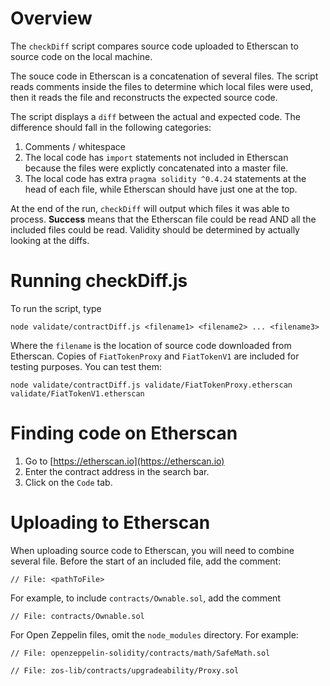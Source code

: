 # Overview
The `checkDiff` script compares source code uploaded to Etherscan to source
code on the local machine.

The souce code in Etherscan is a concatenation of several files.  The script reads
comments inside the files to determine which local files were used, then it reads the
file and reconstructs the expected source code.

The script displays a `diff` between the actual and expected code.  The difference
should fall in the following categories:

1. Comments / whitespace
2. The local code has `import` statements not included in Etherscan because the files were 
explictly concatenated into a master file.
3. The local code has extra `pragma solidity ^0.4.24` statements at the head of each file,
while Etherscan should have just one at the top.

At the end of the run, `checkDiff` will output which files it was able to process. <b>Success</b>
means that the Etherscan file could be read AND all the included files could be read. 
Validity should be determined by actually looking at the diffs.

# Running checkDiff.js
To run the script, type

`node validate/contractDiff.js <filename1> <filename2> ... <filename3>`

Where the `filename` is the location of source code downloaded from Etherscan.
Copies of `FiatTokenProxy` and `FiatTokenV1` are included for testing purposes.
You can test them:

`node validate/contractDiff.js validate/FiatTokenProxy.etherscan validate/FiatTokenV1.etherscan`

# Finding code on Etherscan
1. Go to [https://etherscan.io](https://etherscan.io)
2. Enter the contract address in the search bar. 
3. Click on the `Code` tab.

# Uploading to Etherscan
When uploading source code to Etherscan, you will need to combine several file.
Before the start of an included file, add the comment:

`// File: <pathToFile>`

For example, to include `contracts/Ownable.sol`, add the comment

`// File: contracts/Ownable.sol`

For Open Zeppelin files, omit the `node_modules` directory.  For example:

`// File: openzeppelin-solidity/contracts/math/SafeMath.sol`

`// File: zos-lib/contracts/upgradeability/Proxy.sol`

